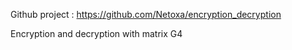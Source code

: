 Github project : https://github.com/Netoxa/encryption_decryption

Encryption and decryption with matrix G4